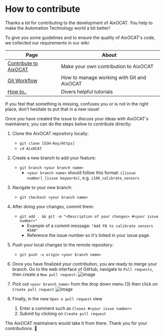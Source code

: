 # How to contribute

Thanks a lot for contributing to the development of AixOCAT. You help to make the Automation Technology world a bit better!

To give you some guidelines and to ensure the quality of AixOCAT's code, we collected our requirements in our wiki:

| Page  | About  |
|---|---|
| [Contribute to AixOCAT](https://github.com/RWTH-EBC/AixOCAT/wiki/Contribute-to-AixOCAT) | Make your own contribution to AixOCAT |
| [Git Workflow](https://github.com/RWTH-EBC/AixOCAT/wiki/Git-Workflow)  | How to manage working with Git and AixOCAT |
| [How to..](https://github.com/RWTH-EBC/AixOCAT/wiki/How-to..) | Divers helpful tutorials |

If you feel that something is missing, confuses you or is not in the right place, don't hesitate to put that in a new issue!

Once you have created the issue to discuss your ideas with AixOCAT's maintainers, you can do the steps below to contribute directly:

1. Clone the AixOCAT repository locally:
	- `git clone [SSH-Key/Https]`
	- `cd AixOCAT`
	
1. Create a new branch to add your feature:
	- `git branch <your branch name>`
	    - `<your branch name>` should follow this format: `i[issue  number]_[issue keywords]`, e.g. `i100_calibrate_sensors`
	
1. Navigate to your new branch: 
	- `git checkout <your branch name>`

1. After doing your changes, commit them:
	- `git add . && git -m "<Description of your changes> #<your issue number>"`
      - Example of a commit message: `"Add FB to calibrate sensors #100"` 
      - Reference the issue number so it's linked in your issue page.
	
1. Push your local changes to the remote repository:
	-  `git push -u origin <your branch name>`
	
1. Once you have finalized your contribution, you are ready to merge your branch. Go to the web interface of GitHub, navigate to `Pull requests`, then create a `New pull request`:
![image](https://user-images.githubusercontent.com/68941589/110147978-8d30e100-7ddc-11eb-80fd-6a590a548e8a.png)

1. Pick out `<your branch name>` from the drop down menu (3) then click on `Create pull request`
![image](https://user-images.githubusercontent.com/68941589/110148153-c8331480-7ddc-11eb-9e4e-48c03549c51b.png)

1. Finally, in the new `Open a pull request` view 
    1. Enter a comment such as `Closes #<your issue number>`
    2. Submit by clicking on `Create pull request`

The AixOCAT maintainers would take it from there. Thank you for your contributions. :slightly_smiling_face:
